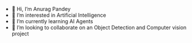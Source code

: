 - 👋 Hi, I’m Anurag Pandey
- 👀 I’m interested in Artificial Intelligence
- 🌱 I’m currently learning AI Agents
- 💞️ I’m looking to collaborate on an Object Detection and Computer vision project

<!---
Maverick6626/Maverick6626 is a ✨ special ✨ repository because its `README.md` (this file) appears on your GitHub profile.
You can click the Preview link to take a look at your changes.
--->
